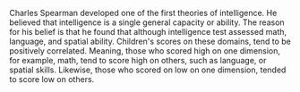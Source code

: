 Charles Spearman developed one of the first theories of intelligence. He
believed that intelligence is a single general capacity or ability. The reason
for his belief is that he found that although intelligence test assessed math,
language, and spatial ability. Children's scores on these domains, tend to be
positively correlated. Meaning, those who scored high on one dimension, for
example, math, tend to score high on others, such as language, or spatial
skills. Likewise, those who scored on low on one dimension, tended to score low
on others.
